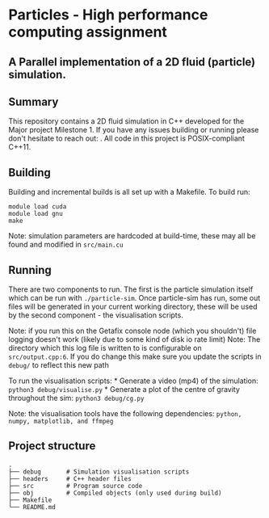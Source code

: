 # Particles - High performance computing assignment

A Parallel implementation of a 2D fluid (particle) simulation.
---

## Summary
This repository contains a 2D fluid simulation in C++ developed for the Major project Milestone 1.
If you have any issues building or running please don't hesitate to reach out: <REDACTED>.
All code in this project is POSIX-compliant C++11.

## Building
Building and incremental builds is all set up with a Makefile. To build run:
```
module load cuda
module load gnu
make
```

Note: simulation parameters are hardcoded at build-time, these may all be found and modified in `src/main.cu`

## Running
There are two components to run. The first is the particle simulation itself which can be run with `./particle-sim`.
Once particle-sim has run, some out files will be generated in your current working directory, these will be used by the second component - the visualisation scripts.

Note: if you run this on the Getafix console node (which you shouldn't) file logging doesn't work (likely due to some kind of disk io rate limit)
Note: The directory which this log file is written to is configurable on `src/output.cpp:6`. If you do change this make sure you update the scripts in `debug/` to reflect this new path

To run the visualisation scripts:
    * Generate a video (mp4) of the simulation: `python3 debug/visualise.py`
    * Generate a plot of the centre of gravity throughout the sim: `python3 debug/cg.py`

Note: the visualisation tools have the following dependencies: `python, numpy, matplotlib, and ffmpeg`

## Project structure
```
.
├── debug       # Simulation visualisation scripts
├── headers     # C++ header files
├── src         # Program source code
├── obj         # Compiled objects (only used during build)
├── Makefile
└── README.md
```
